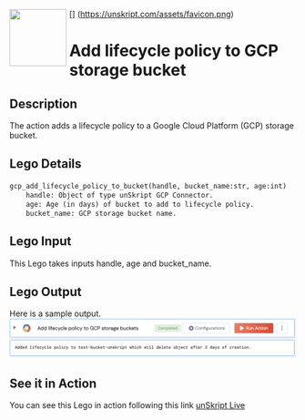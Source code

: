 [<img align="left" src="https://unskript.com/assets/favicon.png" width="100" height="100" style="padding-right: 5px">]
(https://unskript.com/assets/favicon.png)
<h1>Add lifecycle policy to GCP storage bucket</h1>

## Description
The action adds a lifecycle policy to a Google Cloud Platform (GCP) storage bucket.

## Lego Details
	gcp_add_lifecycle_policy_to_bucket(handle, bucket_name:str, age:int)
		handle: Object of type unSkript GCP Connector.
		age: Age (in days) of bucket to add to lifecycle policy.
    	bucket_name: GCP storage bucket name.


## Lego Input
This Lego takes inputs handle, age and bucket_name.

## Lego Output
Here is a sample output.
<img src="./1.png">

## See it in Action

You can see this Lego in action following this link [unSkript Live](https://us.app.unskript.io)
